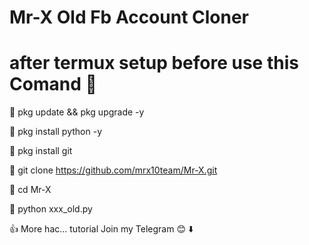 # Mr-X Old Fb Account Cloner 

# after termux setup before use this Comand 🔰 

🔰 pkg update && pkg upgrade -y

🔰 pkg install python -y 

🔰 pkg install git

🔰 git clone https://github.com/mrx10team/Mr-X.git

🔰 cd Mr-X

🔰 python xxx_old.py

👍 More hac... tutorial Join my Telegram 😊 ⬇️
